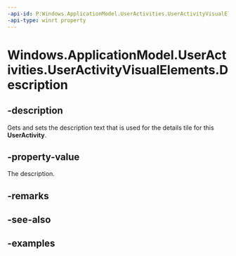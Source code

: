 ```yaml
---
-api-id: P:Windows.ApplicationModel.UserActivities.UserActivityVisualElements.Description
-api-type: winrt property
---
```


<!-- Property syntax.
public string Description { get;  set; }
-->

# Windows.ApplicationModel.UserActivities.UserActivityVisualElements.Description

## -description

Gets and sets the description text that is used for the details tile for this **UserActivity**.

## -property-value

The description.

## -remarks

## -see-also

## -examples
